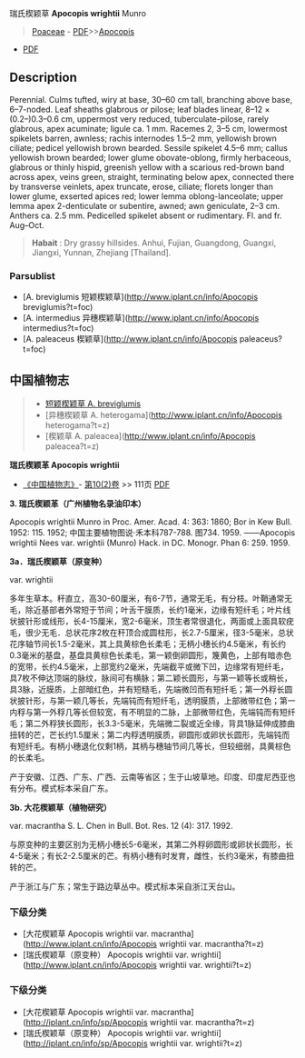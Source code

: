 瑞氏楔颖草 **Apocopis wrightii** Munro

> [Poaceae](http://www.iplant.cn/info/Poaceae?t=foc) - [PDF](http://www.iplant.cn/foc/pdf/Poaceae.pdf)>>[Apocopis](http://www.iplant.cn/info/Apocopis?t=foc)
 - [PDF](http://www.iplant.cn/foc/pdf/Apocopis.pdf)

## Description

Perennial. Culms tufted, wiry at base, 30–60 cm tall, branching above base, 6–7-noded. Leaf sheaths glabrous or pilose; leaf blades linear, 8–12 × (0.2–)0.3–0.6 cm, uppermost very reduced, tuberculate-pilose, rarely glabrous, apex acuminate; ligule ca. 1 mm. Racemes 2, 3–5 cm, lowermost spikelets barren, awnless; rachis internodes 1.5–2 mm, yellowish brown ciliate; pedicel yellowish brown bearded. Sessile spikelet 4.5–6 mm; callus yellowish brown bearded; lower glume obovate-oblong, firmly herbaceous, glabrous or thinly hispid, greenish yellow with a scarious red-brown band across apex, veins green, straight, terminating below apex, connected there by transverse veinlets, apex truncate, erose, ciliate; florets longer than lower glume, exserted apices red; lower lemma oblong-lanceolate; upper lemma apex 2-denticulate or subentire, awned; awn geniculate, 2–3 cm. Anthers ca. 2.5 mm. Pedicelled spikelet absent or rudimentary. Fl. and fr. Aug–Oct.


> **Habait** : 
> Dry grassy hillsides. Anhui, Fujian, Guangdong, Guangxi, Jiangxi, Yunnan, Zhejiang [Thailand].

### Parsublist

* [A.  breviglumis  短颖楔颖草](http://www.iplant.cn/info/Apocopis breviglumis?t=foc)
* [A.  intermedius  异穗楔颖草](http://www.iplant.cn/info/Apocopis intermedius?t=foc)
* [A.  paleaceus  楔颖草](http://www.iplant.cn/info/Apocopis paleaceus?t=foc)

## 中国植物志

> * [短颖楔颖草  A.  breviglumis](Apocopis-breviglumis-短颖楔颖草.md)
> * [异穗楔颖草  A.  heterogama](http://www.iplant.cn/info/Apocopis heterogama?t=z)
> * [楔颖草  A.  paleacea](http://www.iplant.cn/info/Apocopis paleacea?t=z)


**瑞氏楔颖革 Apocopis wrightii**

* [《中国植物志》](http://www.iplant.cn/frps)- [第10(2)卷](http://www.iplant.cn/frps/vol/10(2)) >> 111页 [PDF](http://www.iplant.cn/frps/pdf/10(2)/111.pdf)


**3. 瑞氏楔颖革（广州植物名录油印本）**

Apocopis wrightii Munro in Proc. Amer. Acad. 4: 363: 1860; Bor in Kew Bull. 1952: 115. 1952; 中国主要植物图说·禾本科787-788. 图734. 1959. ——Apocopis wrightii Nees var. wrightii (Munro) Hack. in DC. Monogr. Phan 6: 259. 1959.

**3a．瑞氏楔颖草（原变种）**

var. wrightii

多年生草本。秆直立，高30-60厘米，有6-7节，通常无毛，有分枝。叶鞘通常无毛，除近基部者外常短于节间；叶舌干膜质，长约1毫米，边缘有短纤毛；叶片线状披针形或线形，长4-15厘米，宽2-6毫米，顶生者常很退化，两面或上面具软疣毛，很少无毛．总状花序2枚在秆顶合成圆柱形，长2.7-5厘米，径3-5毫米，总状花序轴节间长1.5-2毫米，其上具黄棕色长柔毛；无柄小穗长约4.5毫米，有长约0.3毫米的基盘，基盘具黄棕色长柔毛，第一颖倒卵圆形，篾黄色，上部有暗赤色的宽带，长约4.5毫米，上部宽约2毫米，先端截平或微下凹，边缘常有短纤毛，具7枚不伸达顶端的脉纹，脉间可有横脉；第二颖长圆形，与第一颖等长或稍长，具3脉，近膜质，上部暗红色，并有短糙毛，先端微凹而有短纤毛；第一外稃长圆状披针形，与第一颖几等长，先端钝而有短纤毛，透明膜质，上部微带红色；第一内稃与第一外稃几等长但较宽，有不明显的二脉，上部微带红色，先端钝而有短纤毛；第二外稃狭长圆形，长3.3-5毫米，先端微二裂或近全缘，背具1脉延伸成膝曲扭转的芒，芒长约1.5厘米；第二内稃透明膜质，卵圆形或卵状长圆形，先端钝而有短纤毛。有柄小穗退化仅剩1柄，其柄与穗轴节间几等长，但较细弱，具黄棕色的长柔毛。

产于安徽、江西、广东、广西、云南等省区；生于山坡草地。印度、印度尼西亚也有分布。模式标本采自广东。

**3b. 大花楔颖草（植物研究）**

var. macrantha S. L. Chen in Bull. Bot. Res. 12 (4): 317. 1992.

与原变种的主要区别为无柄小穗长5-6毫米，其第二外稃卵圆形或卵状长圆形，长 4-5毫米；有长2-2.5厘米的芒。有柄小穗有时发育，雌性，长约3毫米，有膝曲扭转的芒。

产于浙江与广东；常生于路边草丛中。模式标本采自浙江天台山。

### 下级分类
* [大花楔颖草   Apocopis wrightii var. macrantha](http://www.iplant.cn/info/Apocopis wrightii var. macrantha?t=z)
* [瑞氏楔颖草（原变种）  Apocopis wrightii var. wrightii](http://www.iplant.cn/info/Apocopis wrightii var. wrightii?t=z)

### 下级分类
* [大花楔颖草   Apocopis wrightii var. macrantha](http://iplant.cn/info/sp/Apocopis wrightii var. macrantha?t=z)
* [瑞氏楔颖草（原变种）  Apocopis wrightii var. wrightii](http://iplant.cn/info/sp/Apocopis wrightii var. wrightii?t=z)
